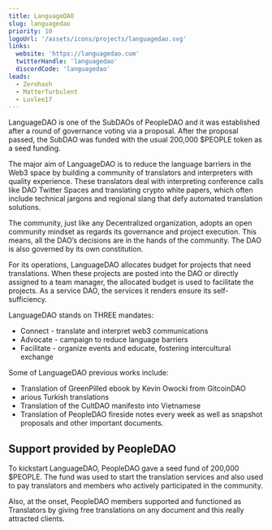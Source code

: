 ```yaml
---
title: LanguageDAO
slug: languagedao
priority: 10
logoUrl: '/assets/icons/projects/languagedao.svg'
links:
  website: 'https://languagedao.com'
  twitterHandle: 'languagedao'
  discordCode: 'languagedao'
leads:
  - Zerohash
  - MatterTurbulent
  - Luvlee17
---
```


LanguageDAO is one of the SubDAOs of PeopleDAO and it was established after a round of governance voting via a proposal. After the proposal passed, the SubDAO was funded with the usual 200,000 $PEOPLE token as a seed funding.

The major aim of LanguageDAO is to reduce the language barriers in the Web3 space by building a community of translators and interpreters with quality experience. These translators deal with interpreting conference calls like DAO Twitter Spaces and translating crypto white papers, which often include technical jargons and regional slang that defy automated translation solutions.

The community, just like any Decentralized organization, adopts an open community mindset as regards its governance and project execution. This means, all the DAO’s decisions are in the hands of the community. The DAO is also governed by its own constitution.

For its operations, LanguageDAO allocates budget for projects that need translations. When these projects are posted into the DAO or directly assigned to a team manager, the allocated budget is used to facilitate the projects. As a service DAO, the services it renders ensure its self-sufficiency.

LanguageDAO stands on THREE mandates:

- Connect - translate and interpret web3 communications
- Advocate - campaign to reduce language barriers
- Facilitate - organize events and educate, fostering intercultural exchange

Some of LanguageDAO previous works include:

- Translation of GreenPilled ebook by Kevin Owocki from GitcoinDAO
- arious Turkish translations
- Translation of the CultDAO manifesto into Vietnamese
- Translation of PeopleDAO fireside notes every week as well as snapshot proposals and other important documents.

## Support provided by PeopleDAO

To kickstart LanguageDAO, PeopleDAO gave a seed fund of 200,000 $PEOPLE. The fund was used to start the translation services and also used to pay translators and members who actively participated in the community.

Also, at the onset, PeopleDAO members supported and functioned as Translators by giving free translations on any document and this really attracted clients.
